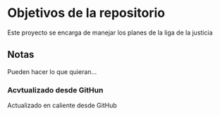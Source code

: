 # Objetivos de la repositorio

Este proyecto se encarga de manejar los planes de la liga de la justicia


## Notas
Pueden hacer lo que quieran...

### Acvtualizado desde GitHun

Actualizado en caliente desde GitHub
